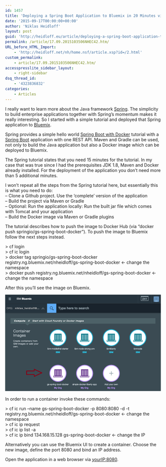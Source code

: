 ```yaml
---
id: 1457
title: 'Deploying a Spring Boot Application to Bluemix in 20 Minutes via Docker'
date: '2015-09-17T00:00:00+00:00'
author: 'Niklas Heidloff'
layout: post
guid: 'http://heidloff.eu/article/deploying-a-spring-boot-application-to-bluemix-in-20-minutes-via-docker/'
permalink: /article/17.09.2015103506NHEC42.htm/
URL_before_HTML_Import:
    - 'http://heidloff.net/nh/home.nsf/article.xsp?id=/2.html'
custom_permalink:
    - article/17.09.2015103506NHEC42.htm/
accesspresslite_sidebar_layout:
    - right-sidebar
dsq_thread_id:
    - '4323836832'
categories:
    - Articles
---
```


 I really want to learn more about the Java framework [Spring](http://spring.io/). The simplicity to build enterprise applications together with Spring’s momentum makes it really interesting. So I started with a simple tutorial and deployed that Spring application to [Bluemix](https://bluemix.net/).

 Spring provides a simple hello world [Spring Boot with Docker](https://spring.io/guides/gs/spring-boot-docker/) tutorial with a [Spring Boot](http://projects.spring.io/spring-boot/) application with one REST API. Maven and Gradle can be used, not only to build the Java application but also a Docker image which can be deployed to Bluemix.

 The Spring tutorial states that you need 15 minutes for the tutorial. In my case that was true since I had the prerequisites JDK 1.8, Maven and Docker already installed. For the deployment of the application you don’t need more than 5 additional minutes.

 I won’t repeat all the steps from the Spring tutorial here, but essentially this is what you need to do:   
 – Clone a Github project. Use the ‘complete’ version of the application   
 – Build the project via Maven or Gradle   
 – Optional: Run the application locally: Run the built jar file which comes with Tomcat and your application   
 – Build the Docker image via Maven or Gradle plugins

 The tutorial describes how to push the image to Docker Hub (via “docker push springio/gs-spring-boot-docker”). To push the image to Bluemix follow the next steps instead.

 &gt; cf login   
 &gt; cf ic login   
 &gt; docker tag springio/gs-spring-boot-docker registry.ng.bluemix.net/nheidloff/gs-spring-boot-docker &lt;- change the namespace   
 &gt; docker push registry.ng.bluemix.net/nheidloff/gs-spring-boot-docker &lt;- change the namespace

 After this you’ll see the image on Bluemix.

![image](/assets/img/2015/09/springdocker1.png)

 In order to run a container invoke these commands:

 &gt; cf ic run –name gs-spring-boot-docker -p 8080:8080 -d -t registry.ng.bluemix.net/nheidloff/gs-spring-boot-docker &lt;- change the namespace   
 &gt; cf ic ip request   
 &gt; cf ic ip list -a   
 &gt; cf ic ip bind 134.168.15.128 gs-spring-boot-docker &lt;- change the IP

 Alternatively you can use the Bluemix UI to create a container. Choose the new image, define the port 8080 and bind an IP address.

 Open the application in a web browser via [yourIP:8080](http://134.168.15.128:8080/).